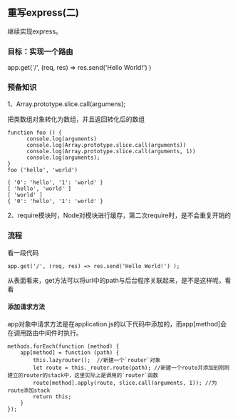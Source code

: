 ## 重写express\(二\)

继续实现express。

### 目标：实现一个路由

app.get\('/', \(req, res\) =&gt; res.send\('Hello World!'\) \)

### 预备知识

1、Array.prototype.slice.call\(argumens\);

把类数组对象转化为数组，并且返回转化后的数组

```
function foo () {
      console.log(arguments)
      console.log(Array.prototype.slice.call(arguments))
      console.log(Array.prototype.slice.call(arguments, 1))
      console.log(arguments);
}
foo ('hello', 'world')

{ '0': 'hello', '1': 'world' }
[ 'hello', 'world' ]
[ 'world' ]
{ '0': 'hello', '1': 'world' }
```

2、require模块时，Node对模块进行缓存，第二次require时，是不会重复开销的

### 流程

看一段代码

```
app.get('/', (req, res) => res.send('Hello World!') );
```

从表面看来，get方法可以将url中的path与后台程序关联起来，是不是这样呢，看看

#### 添加请求方法

app对象中请求方法是在application.js的以下代码中添加的，而app\[method\]会在调用路由中间件时执行。

    methods.forEach(function (method) {
        app[method] = function (path) {
            this.lazyrouter();  //新建一个`router`对象
            let route = this._router.route(path); //新建一个route并添加到刚刚建立的router的stack中，这里实际上是调用的`router`函数
            route[method].apply(route, slice.call(arguments, 1)); //为route添加stack
            return this;
        }
    });



